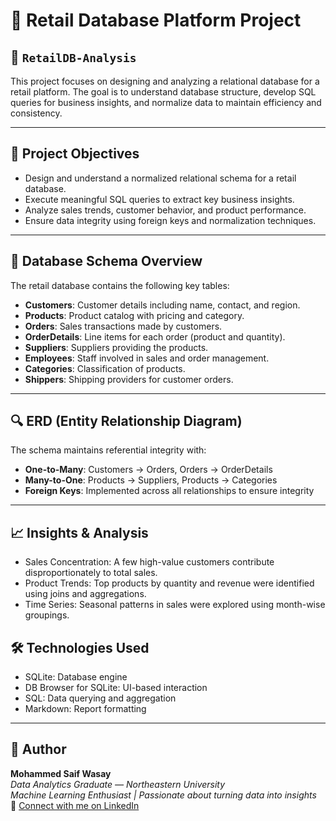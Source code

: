 # 🛒 Retail Database Platform Project

## 📁 `RetailDB-Analysis`

This project focuses on designing and analyzing a relational database for a retail platform. The goal is to understand database structure, develop SQL queries for business insights, and normalize data to maintain efficiency and consistency.

---

## 🎯 Project Objectives

- Design and understand a normalized relational schema for a retail database.
- Execute meaningful SQL queries to extract key business insights.
- Analyze sales trends, customer behavior, and product performance.
- Ensure data integrity using foreign keys and normalization techniques.

---

## 🧱 Database Schema Overview

The retail database contains the following key tables:

- **Customers**: Customer details including name, contact, and region.
- **Products**: Product catalog with pricing and category.
- **Orders**: Sales transactions made by customers.
- **OrderDetails**: Line items for each order (product and quantity).
- **Suppliers**: Suppliers providing the products.
- **Employees**: Staff involved in sales and order management.
- **Categories**: Classification of products.
- **Shippers**: Shipping providers for customer orders.

---

## 🔍 ERD (Entity Relationship Diagram)

The schema maintains referential integrity with:

- **One-to-Many**: Customers → Orders, Orders → OrderDetails
- **Many-to-One**: Products → Suppliers, Products → Categories
- **Foreign Keys**: Implemented across all relationships to ensure integrity

---

## 📈 Insights & Analysis
- Sales Concentration: A few high-value customers contribute disproportionately to total sales.
- Product Trends: Top products by quantity and revenue were identified using joins and aggregations.
- Time Series: Seasonal patterns in sales were explored using month-wise groupings.

## 🛠️ Technologies Used
- SQLite: Database engine
- DB Browser for SQLite: UI-based interaction
- SQL: Data querying and aggregation
- Markdown: Report formatting
---

## 🧠 Author  
**Mohammed Saif Wasay**  
*Data Analytics Graduate — Northeastern University*  
*Machine Learning Enthusiast | Passionate about turning data into insights*  
🔗 [Connect with me on LinkedIn](https://www.linkedin.com/in/mohammed-saif-wasay-4b3b64199/)
